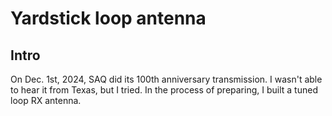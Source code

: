 # Yardstick loop antenna

## Intro
On Dec. 1st, 2024, SAQ did its 100th anniversary transmission. I wasn't able to hear it from Texas, but I tried. In the process of preparing, I built a tuned loop RX antenna.


